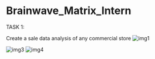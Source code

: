 # Brainwave_Matrix_Intern
TASK 1:


Create a sale data analysis of any commercial store
![img1](https://github.com/priya-08B/Brainwave_Matrix_Intern/assets/146112760/973104ab-d6cf-4ff3-8561-1476fd33a8b6)

![img3](https://github.com/priya-08B/Brainwave_Matrix_Intern/assets/146112760/ccf40a9e-165f-4027-bfaf-6b9cdce159b1)
![img4](https://github.com/priya-08B/Brainwave_Matrix_Intern/assets/146112760/a31690c4-e266-4f41-8d95-c95b8b3abcdc)
